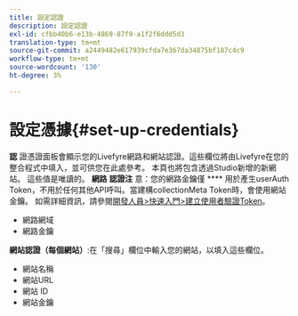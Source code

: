 ```yaml
---
title: 設定認證
description: 設定認證
exl-id: cfbb40b6-e13b-4869-87f9-a1f2f6ddd5d3
translation-type: tm+mt
source-git-commit: a2449482e617939cfda7e367da34875bf187c4c9
workflow-type: tm+mt
source-wordcount: '130'
ht-degree: 3%

---
```


# 設定憑據{#set-up-credentials}

**認** 證憑證面板會顯示您的Livefyre網路和網站認證。這些欄位將由Livefyre在您的整合程式中填入，並可供您在此處參考。 本頁也將包含透過Studio新增的新網站。 這些值是唯讀的。
**網路** **認證注** 意：您的網路金鑰僅 **** 用於產生userAuth Token，不用於任何其他API呼叫。當建構collectionMeta Token時，會使用網站金鑰。 如需詳細資訊，請參閱[開發人員>快速入門>建立使用者驗證Token](https://answers.livefyre.com/developers/getting-started/tokens/auth/)。

* 網路網域
* 網路金鑰

**網站認證（每個網站）**:在「搜尋」欄位中輸入您的網站，以填入這些欄位。

* 網站名稱
* 網站URL
* 網站 ID
* 網站金鑰
